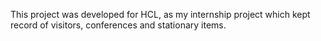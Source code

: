 This project was developed for HCL, as my internship project which kept record of visitors, conferences and stationary items.
